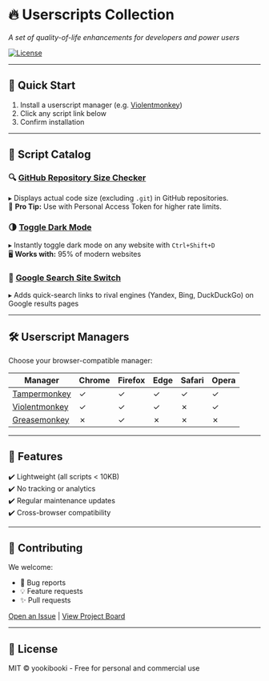 # 🔥 Userscripts Collection
*A set of quality-of-life enhancements for developers and power users*  

[![License](https://img.shields.io/github/license/yookibooki/userscripts)](https://github.com/yookibooki/userscripts/blob/main/LICENSE)

---

## 🚀 Quick Start  
1. Install a userscript manager (e.g. [Violentmonkey](https://violentmonkey.github.io))
2. Click any script link below  
3. Confirm installation  

---

## 📜 Script Catalog  

### 🔍 [GitHub Repository Size Checker](https://raw.githubusercontent.com/yookibooki/userscripts/main/github-repo-size/user.js)
▸ Displays actual code size (excluding `.git`) in GitHub repositories.  
🔑 **Pro Tip:** Use with Personal Access Token for higher rate limits.  

### 🌗 [Toggle Dark Mode](https://raw.githubusercontent.com/yookibooki/userscripts/main/toggle-dark-mode/user.js)
▸ Instantly toggle dark mode on any website with `Ctrl+Shift+D`  
🖥️ **Works with:** 95% of modern websites  

### 🔄 [Google Search Site Switch](https://raw.githubusercontent.com/yookibooki/userscripts/main/google-search-site-switch/user.js)  
▸ Adds quick-search links to rival engines (Yandex, Bing, DuckDuckGo) on Google results pages  

---

## 🛠️ Userscript Managers  
Choose your browser-compatible manager:  

| Manager | Chrome | Firefox | Edge | Safari | Opera |  
|---------|--------|---------|------|--------|-------|  
| [Tampermonkey](https://www.tampermonkey.net) | ✓ | ✓ | ✓ | ✓ | ✓ |  
| [Violentmonkey](https://violentmonkey.github.io) | ✓ | ✓ | ✓ | ✗ | ✓ |  
| [Greasemonkey](https://www.greasespot.net) | ✗ | ✓ | ✗ | ✗ | ✗ |  

---

## 🎯 Features  
✔️ Lightweight (all scripts < 10KB)  
✔️ No tracking or analytics  
✔️ Regular maintenance updates  
✔️ Cross-browser compatibility  

---

## 🤝 Contributing  
We welcome:  
- 🐛 Bug reports  
- 💡 Feature requests  
- ✨ Pull requests  

[Open an Issue](https://github.com/yookibooki/userscripts/issues) | [View Project Board](https://github.com/users/yookibooki/projects/1)  

---

## 📜 License  
MIT © yookibooki - Free for personal and commercial use  